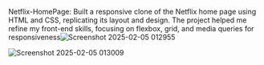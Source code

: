 Netflix-HomePage:
Built a responsive clone of the Netflix home page using HTML and CSS, replicating its layout and design. The project helped me refine my front-end skills, focusing on flexbox, grid, and media queries for responsiveness![Screenshot 2025-02-05 012955](https://github.com/user-attachments/assets/7656aced-50fc-45d8-a66f-29e2ba22d0f5)

![Screenshot 2025-02-05 013009](https://github.com/user-attachments/assets/784ace83-8d01-49d6-b4e4-da309e10b34b)
